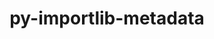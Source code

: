 ---
title: "py-importlib-metadata"
layout: cache
categories: [package, develop]
meta: {"compilers": ["gcc@10.2.1", "gcc@11.4.0"], "num_specs": 8, "num_specs_by_stack": {"developer-tools-manylinux2014": 2, "e4s-neoverse_v1": 6, "root": 8}, "oss": ["centos7", "ubuntu22.04"], "platforms": ["linux"], "stacks": ["developer-tools-manylinux2014", "e4s-neoverse_v1", "root"], "targets": ["neoverse_v1", "x86_64_v3"], "versions": ["7.0.1"]}
spec_details: [{"compiler": "gcc@11.4.0", "hash": "2hidk2o2tgp3uudqhczonnzafiprfiib", "os": "ubuntu22.04", "platform": "linux", "size": "-", "stacks": ["e4s-neoverse_v1", "root"], "target": "neoverse_v1", "variants": ["build_system=python_pip"], "versions": ["7.0.1"]}, {"compiler": "gcc@11.4.0", "hash": "5v4vryon7tmjaobrammg4pnqsoe5wc2w", "os": "ubuntu22.04", "platform": "linux", "size": "-", "stacks": ["e4s-neoverse_v1", "root"], "target": "neoverse_v1", "variants": ["build_system=python_pip"], "versions": ["7.0.1"]}, {"compiler": "gcc@10.2.1", "hash": "b5zshat3gm6d2hgtwp4mvywkwz4k4jx7", "os": "centos7", "platform": "linux", "size": "-", "stacks": ["developer-tools-manylinux2014", "root"], "target": "x86_64_v3", "variants": ["build_system=python_pip"], "versions": ["7.0.1"]}, {"compiler": "gcc@11.4.0", "hash": "h66oxvbwvexmfy54adnk6tu3no542kbn", "os": "ubuntu22.04", "platform": "linux", "size": "-", "stacks": ["e4s-neoverse_v1", "root"], "target": "neoverse_v1", "variants": ["build_system=python_pip"], "versions": ["7.0.1"]}, {"compiler": "gcc@10.2.1", "hash": "i5y6tcy7bj6m3syl62bvnpxjgr4yblkd", "os": "centos7", "platform": "linux", "size": "-", "stacks": ["developer-tools-manylinux2014", "root"], "target": "x86_64_v3", "variants": ["build_system=python_pip"], "versions": ["7.0.1"]}, {"compiler": "gcc@11.4.0", "hash": "lmgni47tilygxoh6xpepyszdqpjeoxzv", "os": "ubuntu22.04", "platform": "linux", "size": "-", "stacks": ["e4s-neoverse_v1", "root"], "target": "neoverse_v1", "variants": ["build_system=python_pip"], "versions": ["7.0.1"]}, {"compiler": "gcc@11.4.0", "hash": "s2khcvtngfcnadujkr5tyc2yuxwzf2vo", "os": "ubuntu22.04", "platform": "linux", "size": "-", "stacks": ["e4s-neoverse_v1", "root"], "target": "neoverse_v1", "variants": ["build_system=python_pip"], "versions": ["7.0.1"]}, {"compiler": "gcc@11.4.0", "hash": "tn4qz5ceqa6aoaloco6eyrb23bbrzh75", "os": "ubuntu22.04", "platform": "linux", "size": "-", "stacks": ["e4s-neoverse_v1", "root"], "target": "neoverse_v1", "variants": ["build_system=python_pip"], "versions": ["7.0.1"]}]
---